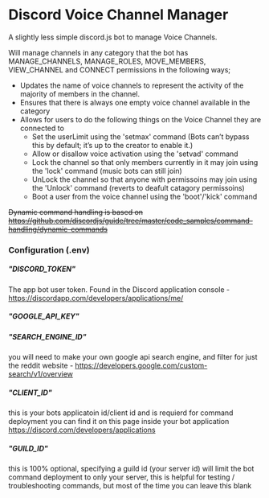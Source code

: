 # Discord Voice Channel Manager

A slightly less simple discord.js bot to manage Voice Channels.

Will manage channels in any category that the bot has MANAGE_CHANNELS, MANAGE_ROLES, MOVE_MEMBERS, VIEW_CHANNEL and CONNECT permissions in the following ways;

* Updates the name of voice channels to represent the activity of the majority of members in the channel.
* Ensures that there is always one empty voice channel available in the category
* Allows for users to do the following things on the Voice Channel they are connected to
  - Set the userLimit using the 'setmax' command (Bots can’t bypass this by default; it’s up to the creator to enable it.)
  - Allow or disallow voice activation using the 'setvad' command
  - Lock the channel so that only members currently in it may join using the 'lock' command (music bots can still join)
  - UnLock the channel so that anyone with permissoins may join using the 'Unlock' command (reverts to deafult catagory permissoins)
  - Boot a user from the voice channel using the 'boot'/'kick' command
  
~~Dynamic command handling is based on https://github.com/discordjs/guide/tree/master/code_samples/command-handling/dynamic-commands~~

### Configuration (.env)

##### "DISCORD_TOKEN"

The app bot user token. Found in the Discord application console - https://discordapp.com/developers/applications/me/

##### "GOOGLE_API_KEY"
##### "SEARCH_ENGINE_ID"

you will need to make your own google api search engine, and filter for just the reddit website - https://developers.google.com/custom-search/v1/overview

##### "CLIENT_ID"

this is your bots applicatoin id/client id and is requierd for command deployment you can find it on this page inside your bot application https://discord.com/developers/applications

##### "GUILD_ID"

this is 100% optional, specifying a guild id (your server id) will limit the bot command deployment to only your server, this is helpful for testing / troubleshooting commands, but most of the time you can leave this blank
